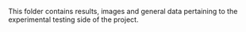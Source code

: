 This folder contains results, images and general data pertaining to the experimental testing side of the project.
